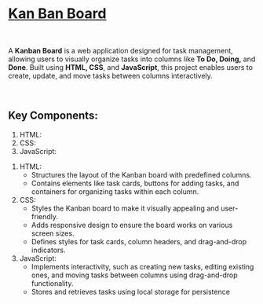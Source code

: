 <h1>
  <a href="https://akshat0502.github.io/KanBan-Board/">Kan Ban Board</a>
</h1>
<br>

<p>
  A <b>Kanban Board</b> is a web application designed for task management, allowing users to visually organize tasks into columns like <b>To Do, Doing,</b> and <b>Done</b>. Built using <b>HTML, CSS</b>, and <b>JavaScript</b>, this project enables users to create, update, and move tasks between columns interactively.
</p>
<br>
<h2>Key Components:</h2>
<ol>
  <li>HTML:</li>
  <li>CSS:</li>
  <li>JavaScript:</li>
</ol>
<ol>
  <li>HTML:
    <ul>
      <li>Structures the layout of the Kanban board with predefined columns.</li>
      <li>Contains elements like task cards, buttons for adding tasks, and containers for organizing tasks within each column.</li>
    </ul>
  </li>
  <li>CSS:
    <ul>
      <li>Styles the Kanban board to make it visually appealing and user-friendly.</li>
    <li>Adds responsive design to ensure the board works on various screen sizes.</li>
    <li>Defines styles for task cards, column headers, and drag-and-drop indicators.</li>
    </ul>
  </li>
  <li>JavaScript:
    <ul>
      <li>Implements interactivity, such as creating new tasks, editing existing ones, and moving tasks between columns using drag-and-drop functionality.</li>
    <li>Stores and retrieves tasks using local storage for persistence </li>
    </ul>
  </li>
</ol>
